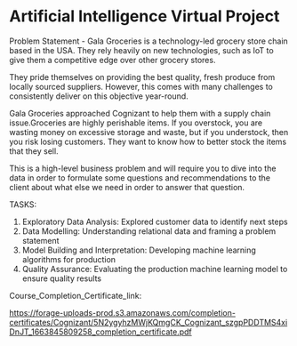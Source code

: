 # Artificial Intelligence Virtual Project

Problem Statement -
  Gala Groceries is a technology-led grocery store chain based in the USA. They rely heavily on new technologies,
  such as IoT to give them a competitive edge over other grocery stores.
  
  They pride themselves on providing the best quality, fresh produce from locally sourced suppliers.
  However, this comes with many challenges to consistently deliver on this objective year-round.
  
  Gala Groceries approached Cognizant to help them with a supply chain issue.Groceries are highly perishable items. 
  If you overstock, you are wasting money on excessive storage and waste, but if you understock,
  then you risk losing customers. They want to know how to better stock the items that they sell.

  This is a high-level business problem and will require you to dive into the data in order to formulate some questions
  and recommendations to the client about what else we need in order to answer that question.
  
  TASKS:
  
  1. Exploratory Data Analysis:
      Explored customer data to identify next steps
  2. Data Modelling:
      Understanding relational data and framing a problem statement
  3. Model Building and Interpretation:
      Developing machine learning algorithms for production
  4. Quality Assurance:
      Evaluating the production machine learning model to ensure quality results

Course_Completion_Certificate_link:

https://forage-uploads-prod.s3.amazonaws.com/completion-certificates/Cognizant/5N2ygyhzMWjKQmgCK_Cognizant_szgpPDDTMS4xiDnJT_1663845809258_completion_certificate.pdf
